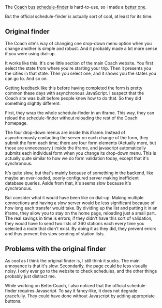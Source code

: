The [Coach](http://coachusa.com) [bus](http://coachcanada.ca)
[schedule-finder](http://shortlinebus.com) is hard-to-use,
so I made a [better one](http://bettercoa.ch).

But the official schedule-finder is actually sort of cool,
at least for its time.


## Original finder
The Coach site's way of changing one drop-down menu option when you change another
is simple and robust. And it probably made a lot more sense if you were using dial-up.

It works like this.
It's one little section of the main Coach website.
You first select the state from where you're starting your trip.
Then it presents you the cities in that state. Then you select one,
and it shows you the states you can go to. And so on.

Getting feedback like this before having completed the form is
pretty common these days with asynchronous JavaScript.
I suspect that the Coach site was built before people knew how to do that.
So they did something slightly different.

First, they wrap the whole schedule-finder in an iframe.
This way, they can reload the schedule-finder without reloading
the rest of the Coach homepage.

The four drop-down menus are inside this iframe.
Instead of asynchronously contacting the server on each
change of the form, they submit the form each time;
there are four form elements (Actually more, but those are unnecessary.)
inside the iframe, and javascript automatically
submits each individual form when you change its drop-down menu.
This is actually quite similar to how we do form validation
today, except that it's synchronous.

It's quite slow, but that's mainly because of something in the backend,
like maybe an over-loaded, poorly configured server
making inefficient database queries.
Aside from that, it's seems slow because it's synchronous.

But consider what it would have been like on dial-up.
Making multiple connections and having a slow server
would be less significant because of how long each transfer
would take. By dividing up the list and putting it in an iframe,
they allow you to stay on the home page, reloading just a small part.
The real savings in time is errors; if they didn't have this sort of validation,
they would have to send two lists of 360 stations each every time you
selected a route that didn't exist. By doing it as they did, they
prevent errors and thus prevent this slow sending of station lists.

## Problems with the original finder
As cool as I think the original finder is, I still think it sucks.
The main annoyance is that it's slow. Secondarily, the page could
be less visually noisy. I only ever go to the website to check
schedules, and the other things probably just distract me.

While working on BetterCoach, I also noticed that the
official schedule-finder requires Javascript.
To say it fancy-like, it does not degrade gracefully.
They could have done without Javascript by adding appropriate buttons.
